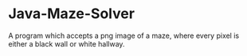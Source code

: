 # Java-Maze-Solver
 A program which accepts a png image of a maze, where every pixel is either a black wall or white hallway.
